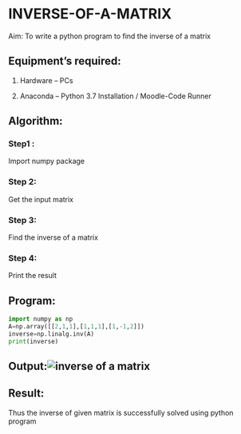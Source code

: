 # INVERSE-OF-A-MATRIX
 
 Aim:
To write a python program to find the inverse of a matrix
## Equipment’s required:

1. 	Hardware – PCs

2. 	Anaconda – Python 3.7 Installation / Moodle-Code Runner

## Algorithm:

### Step1 :
Import numpy package

### Step 2: 
Get the input matrix

### Step 3: 
Find the inverse of a matrix

### Step 4: 
Print the result

## Program:
```python
import numpy as np
A=np.array([[2,1,1],[1,1,1],[1,-1,2]])
inverse=np.linalg.inv(A)
print(inverse)
```


## Output:![inverse of a matrix](https://user-images.githubusercontent.com/119292258/232187154-e9ec538c-062b-4215-8daa-5cd8c1d03368.png)


## Result:
Thus the inverse of given matrix is successfully solved using python program

